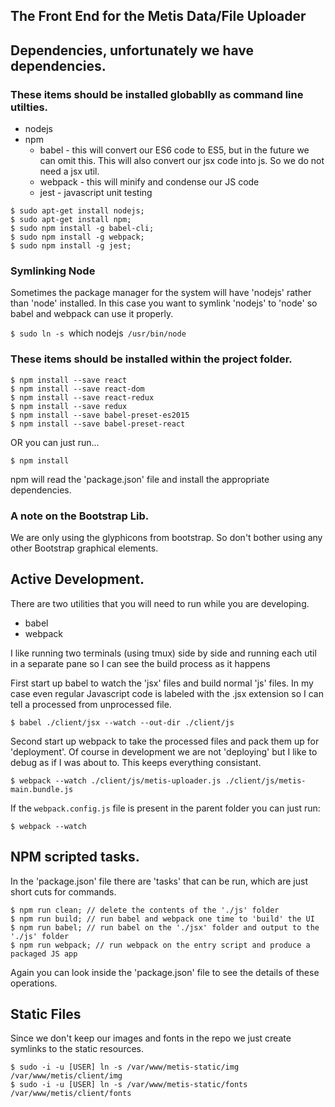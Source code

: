 ## The Front End for the Metis Data/File Uploader

## Dependencies, unfortunately we have dependencies.

### These items should be installed globablly as command line utilties.
  * nodejs
  * npm
    * babel - this will convert our ES6 code to ES5, but in the future we can omit this. This will also convert our jsx code into js. So we do not need a jsx util.
    * webpack - this will minify and condense our JS code
    * jest - javascript unit testing

  ```
  $ sudo apt-get install nodejs;
  $ sudo apt-get install npm;
  $ sudo npm install -g babel-cli;
  $ sudo npm install -g webpack;
  $ sudo npm install -g jest;
  ```

### Symlinking Node
  
  Sometimes the package manager for the system will have 'nodejs' rather than 'node' installed. In this case you want to symlink 'nodejs' to 'node' so babel and webpack can use it properly.

  `$ sudo ln -s `which nodejs` /usr/bin/node`
 
### These items should be installed within the project folder.

  ```
  $ npm install --save react
  $ npm install --save react-dom
  $ npm install --save react-redux
  $ npm install --save redux
  $ npm install --save babel-preset-es2015
  $ npm install --save babel-preset-react
  ```

  OR you can just run...

  `$ npm install`

  npm will read the 'package.json' file and install the appropriate dependencies.

### A note on the Bootstrap Lib.
  
  We are only using the glyphicons from bootstrap. So don't bother using any other Bootstrap graphical elements.

## Active Development.

  There are two utilities that you will need to run while you are developing.

  * babel
  * webpack

  I like running two terminals (using tmux) side by side and running each util in a separate pane so I can see the build process as it happens

  First start up babel to watch the 'jsx' files and build normal 'js' files. In my case even regular Javascript code is labeled with the .jsx extension so I can tell a processed from unprocessed file.

  `$ babel ./client/jsx --watch --out-dir ./client/js`

  Second start up webpack to take the processed files and pack them up for 'deployment'. Of course in development we are not 'deploying' but I like to debug as if I was about to. This keeps everything consistant.

  `$ webpack --watch ./client/js/metis-uploader.js ./client/js/metis-main.bundle.js`

  If the `webpack.config.js` file is present in the parent folder you can just run:

  `$ webpack --watch`

## NPM scripted tasks. 

  In the 'package.json' file there are 'tasks' that can be run, which are just short cuts for commands.
  
  ```
  $ npm run clean; // delete the contents of the './js' folder
  $ npm run build; // run babel and webpack one time to 'build' the UI
  $ npm run babel; // run babel on the './jsx' folder and output to the './js' folder
  $ npm run webpack; // run webpack on the entry script and produce a packaged JS app 
  ```

  Again you can look inside the 'package.json' file to see the details of these operations.

## Static Files

  Since we don't keep our images and fonts in the repo we just create symlinks to the static resources.

  ```
  $ sudo -i -u [USER] ln -s /var/www/metis-static/img /var/www/metis/client/img
  $ sudo -i -u [USER] ln -s /var/www/metis-static/fonts /var/www/metis/client/fonts
  ```
